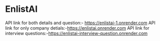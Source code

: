 # EnlistAI

API link for both details and question:- https://enlistai-1.onrender.com
API link for only company detials:-https://enlistai.onrender.com
API link for interview questions:-https://enlistai-interview-question.onrender.com
